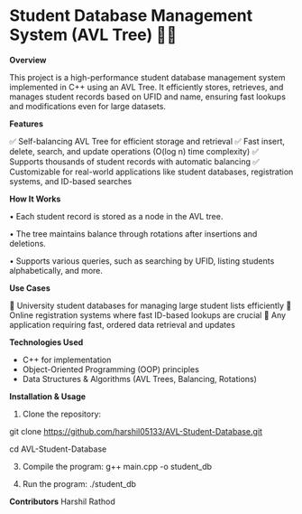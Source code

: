 # Student Database Management System (AVL Tree) 🏫🌳

**Overview** 

This project is a high-performance student database management system implemented in C++ using an AVL Tree. It efficiently stores, retrieves, and manages student records based on UFID and name, ensuring fast lookups and modifications even for large datasets.

**Features** 

✅ Self-balancing AVL Tree for efficient storage and retrieval
✅ Fast insert, delete, search, and update operations (O(log n) time complexity)
✅ Supports thousands of student records with automatic balancing
✅ Customizable for real-world applications like student databases, registration systems, and ID-based searches

**How It Works** 

• Each student record is stored as a node in the AVL tree.

• The tree maintains balance through rotations after insertions and deletions.

• Supports various queries, such as searching by UFID, listing students alphabetically, and more.


**Use Cases**  

📌 University student databases for managing large student lists efficiently
📌 Online registration systems where fast ID-based lookups are crucial
📌 Any application requiring fast, ordered data retrieval and updates

**Technologies Used** 

- C++ for implementation
- Object-Oriented Programming (OOP) principles
- Data Structures & Algorithms (AVL Trees, Balancing, Rotations)
  
**Installation & Usage** 

1. Clone the repository:
   
git clone https://github.com/harshil05133/AVL-Student-Database.git

cd AVL-Student-Database

3. Compile the program: 
g++ main.cpp -o student_db

4. Run the program:
./student_db

**Contributors** 
Harshil Rathod
